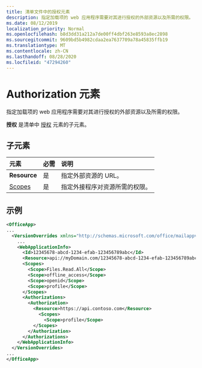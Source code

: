 ```yaml
---
title: 清单文件中的授权元素
description: 指定加载项的 web 应用程序需要对其进行授权的外部资源以及所需的权限。
ms.date: 08/12/2019
localization_priority: Normal
ms.openlocfilehash: b8d3dd31a212a7de00ff4dbf263e8593a8ec2898
ms.sourcegitcommit: 9609bd5b4982cdaa2ea7637709a78a45835ffb19
ms.translationtype: MT
ms.contentlocale: zh-CN
ms.lasthandoff: 08/28/2020
ms.locfileid: "47294260"
---
```

# <a name="authorization-element"></a>Authorization 元素

指定加载项的 web 应用程序需要对其进行授权的外部资源以及所需的权限。

**授权** 是清单中 [授权](authorizations.md) 元素的子元素。

## <a name="child-elements"></a>子元素

|  元素 |  必需  |  说明  |
|:-----|:-----|:-----|
|  **Resource**  |  是   |  指定外部资源的 URL。|
|  [Scopes](scopes.md)                |  是  |  指定外接程序对资源所需的权限。  |

## <a name="example"></a>示例

```xml
<OfficeApp>
...
  <VersionOverrides xmlns="http://schemas.microsoft.com/office/mailappversionoverrides" xsi:type="VersionOverridesV1_0">
    ...
    <WebApplicationInfo>
      <Id>12345678-abcd-1234-efab-123456789abc</Id>
      <Resource>api://myDomain.com/12345678-abcd-1234-efab-123456789abc</Resource>
      <Scopes>
        <Scope>Files.Read.All</Scope>
        <Scope>offline_access</Scope>
        <Scope>openid</Scope>
        <Scope>profile</Scope>
      </Scopes>
      <Authorizations>
        <Authorization>
          <Resource>https://api.contoso.com</Resource>
            <Scopes>
              <Scope>profile</Scope>
          </Scopes>
        </Authorization>
      </Authorizations>
    </WebApplicationInfo>
  </VersionOverrides>
...
</OfficeApp>
```
